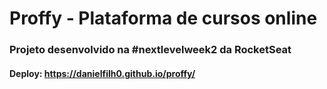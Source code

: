 # Proffy - Plataforma de cursos online
### Projeto desenvolvido na #nextlevelweek2 da RocketSeat
#### Deploy: https://danielfilh0.github.io/proffy/
